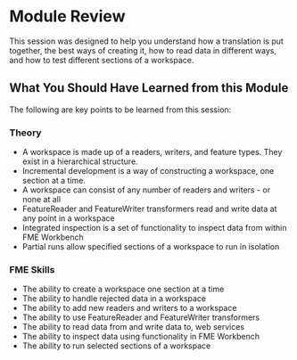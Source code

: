 # Module Review #
This session was designed to help you understand how a translation is put together, the best ways of creating it, how to read data in different ways, and how to test different sections of a workspace.

 
## What You Should Have Learned from this Module ##
The following are key points to be learned from this session:

### Theory ###

- A workspace is made up of a readers, writers, and feature types. They exist in a hierarchical structure.
- Incremental development is a way of constructing a workspace, one section at a time.
- A workspace can consist of any number of readers and writers - or none at all
- FeatureReader and FeatureWriter transformers read and write data at any point in a workspace
- Integrated inspection is a set of functionality to inspect data from within FME Workbench
- Partial runs allow specified sections of a workspace to run in isolation

### FME Skills ###

- The ability to create a workspace one section at a time
- The ability to handle rejected data in a workspace
- The ability to add new readers and writers to a workspace
- The ability to use FeatureReader and FeatureWriter transformers
- The ability to read data from and write data to, web services
- The ability to inspect data using functionality in FME Workbench
- The ability to run selected sections of a workspace 
